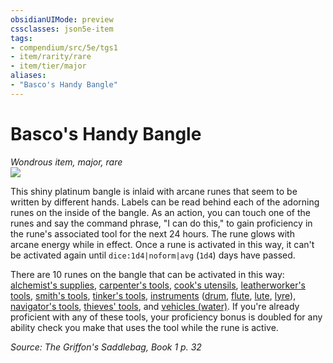 ```yaml
---
obsidianUIMode: preview
cssclasses: json5e-item
tags:
- compendium/src/5e/tgs1
- item/rarity/rare
- item/tier/major
aliases: 
- "Basco's Handy Bangle"
---
```

# Basco's Handy Bangle
*Wondrous item, major, rare*  
![](https://raw.githubusercontent.com/TheGiddyLimit/homebrew/master/_img/TGS1/Bascos-Handy-Bangle.webp#right)  


This shiny platinum bangle is inlaid with arcane runes that seem to be written by different hands. Labels can be read behind each of the adorning runes on the inside of the bangle. As an action, you can touch one of the runes and say the command phrase, "I can do this," to gain proficiency in the rune's associated tool for the next 24 hours. The rune glows with arcane energy while in effect. Once a rune is activated in this way, it can't be activated again until `dice:1d4|noform|avg` (`1d4`) days have passed.

There are 10 runes on the bangle that can be activated in this way: [alchemist's supplies](compendium/items/alchemists-supplies.md), [carpenter's tools](compendium/items/carpenters-tools.md), [cook's utensils](compendium/items/cooks-utensils.md), [leatherworker's tools](compendium/items/leatherworkers-tools.md), [smith's tools](compendium/items/smiths-tools.md), [tinker's tools](compendium/items/tinkers-tools.md), [instruments](compendium/items/musical-instrument.md) ([drum](compendium/items/drum.md), [flute](compendium/items/flute.md), [lute](compendium/items/lute.md), [lyre](compendium/items/lyre.md)), [navigator's tools](compendium/items/navigators-tools.md), [thieves' tools](compendium/items/thieves-tools.md), and [vehicles (water)](compendium/tables/mounts-and-vehicles-waterborne-vehicles.md). If you're already proficient with any of these tools, your proficiency bonus is doubled for any ability check you make that uses the tool while the rune is active.

*Source: The Griffon's Saddlebag, Book 1 p. 32*
